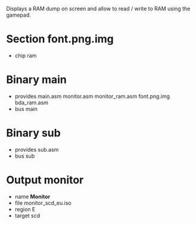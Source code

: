 Displays a RAM dump on screen and allow to
read / write to RAM using the gamepad.

Section font.png.img
====================

 - chip ram

Binary main
===========

 - provides main.asm monitor.asm monitor_ram.asm font.png.img bda_ram.asm
 - bus main

Binary sub
==========

 - provides sub.asm
 - bus sub

Output monitor
==============

 - name **Monitor**
 - file monitor_scd_eu.iso
 - region E
 - target scd

